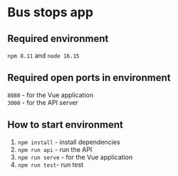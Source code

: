 # Bus stops app

## Required environment

`npm 8.11` and `node 16.15`

## Required open ports in environment

`8080` - for the Vue application <br/>
`3000` - for the API server

## How to start environment

1. `npm install` - install dependencies
2. `npm run api` - run the API
3. `npm run serve` - for the Vue application
4. `npm run test`- run test
